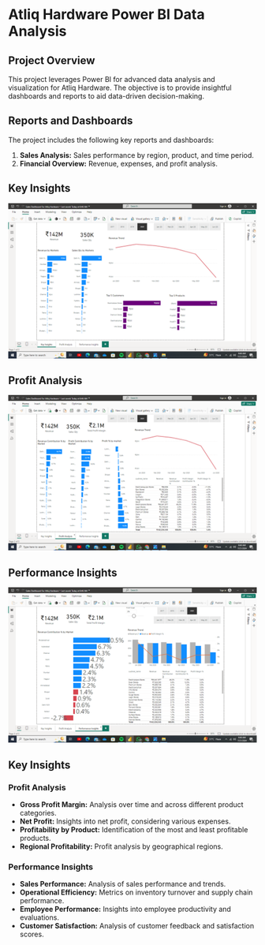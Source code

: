 <!DOCTYPE html>
<html lang="en">
<head>
    <meta charset="UTF-8">
    <meta name="viewport" content="width=device-width, initial-scale=1.0">
   
</head>
<body>

<h1>Atliq Hardware Power BI Data Analysis</h1>

<h2>Project Overview</h2>
<p>This project leverages Power BI for advanced data analysis and visualization for Atliq Hardware. The objective is to provide insightful dashboards and reports to aid data-driven decision-making.</p>


<h2 id="reports-and-dashboards">Reports and Dashboards</h2>
<p>The project includes the following key reports and dashboards:</p>
<ol>
    <li><strong>Sales Analysis:</strong> Sales performance by region, product, and time period.</li>
    <li><strong>Financial Overview:</strong> Revenue, expenses, and profit analysis.</li>
</ol>
<h2> Key Insights </h2>
<p><img src="https://github.com/Maucon45/Power-BI-Projects/blob/main/Screenshot%20(48).png" alt="Description of Image"></p>
<h2> Profit Analysis</h2>
<p><img src="https://github.com/Maucon45/Power-BI-Projects/blob/main/Screenshot%20(49).png" alt="Description of Image"></p>
<h2> Performance Insights</h2>
<p><img src="https://github.com/Maucon45/Power-BI-Projects/blob/main/Screenshot%20(50).png" alt="Description of Image"></p>


<h2 id="key-insights">Key Insights</h2>

<h3 id="profit-analysis">Profit Analysis</h3>
<ul>
    <li><strong>Gross Profit Margin:</strong> Analysis over time and across different product categories.</li>
    <li><strong>Net Profit:</strong> Insights into net profit, considering various expenses.</li>
    <li><strong>Profitability by Product:</strong> Identification of the most and least profitable products.</li>
    <li><strong>Regional Profitability:</strong> Profit analysis by geographical regions.</li>
</ul>

<h3 id="performance-insights">Performance Insights</h3>
<ul>
    <li><strong>Sales Performance:</strong> Analysis of sales performance and trends.</li>
    <li><strong>Operational Efficiency:</strong> Metrics on inventory turnover and supply chain performance.</li>
    <li><strong>Employee Performance:</strong> Insights into employee productivity and evaluations.</li>
    <li><strong>Customer Satisfaction:</strong> Analysis of customer feedback and satisfaction scores.</li>
</ul>

</body>
</html>
